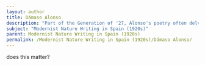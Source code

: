 ```yaml
---
layout: author
title: Dámaso Alonso
description: "Part of the Generation of '27, Alonso's poetry often delves into existential themes, but he also celebrates the beauty of the natural world with modernist clarity and richness."
subject: "Modernist Nature Writing in Spain (1920s)"
parent: Modernist Nature Writing in Spain (1920s)
permalink: /Modernist Nature Writing in Spain (1920s)/Dámaso Alonso/
---
```


does this matter?
